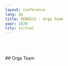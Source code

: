 ```yaml
---
layout: conference
lang: de
title: DENOG12 - Orga Team
year: 2020
city: virtual
---
```


<br>
<br>
<br>
## Orga Team
<br>
<br>
